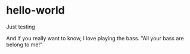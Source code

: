 hello-world
===========

Just testing

And if you really want to know, I love playing the bass. "All your bass are belong to me!"
